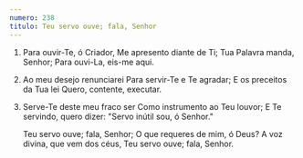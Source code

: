 ```yaml
---
numero: 238
titulo: Teu servo ouve; fala, Senhor
---
```

1. Para ouvir-Te, ó Criador,
   Me apresento diante de Ti;
   Tua Palavra manda, Senhor;
   Para ouvi-La, eis-me aqui.

2. Ao meu desejo renunciarei
   Para servir-Te e Te agradar;
   E os preceitos da Tua lei
   Quero, contente, executar.

3. Serve-Te deste meu fraco ser
   Como instrumento ao Teu louvor;
   E Te servindo, quero dizer:
   "Servo inútil sou, ó Senhor."

   Teu servo ouve; fala, Senhor;
   O que requeres de mim, ó Deus?
   A voz divina, que vem dos céus,
   Teu servo ouve; fala, Senhor.
